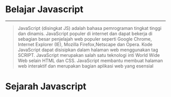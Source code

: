 # Belajar Javascript
<hr>

 > JavaScript (disingkat JS) adalah bahasa pemrograman tingkat tinggi dan dinamis. JavaScript populer di internet dan dapat bekerja di sebagian besar penjelajah web populer seperti Google Chrome, Internet Explorer (IE), Mozilla Firefox,Netscape dan Opera. Kode JavaScript dapat disisipkan dalam halaman web menggunakan tag SCRIPT. JavaScript merupakan salah satu teknologi inti World Wide Web selain HTML dan CSS. JavaScript membantu membuat halaman web interaktif dan merupakan bagian aplikasi web yang esensial
 
# Sejarah Javascript
 
